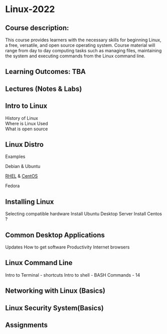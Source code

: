 # Linux-2022 
## Course description: 
This course provides learners with the necessary skills for beginning Linux, a free, versatile, and open source operating system. Course material will range from day to day computing  tasks such as managing files, maintaining the system and executing commands from the Linux command line. 
## Learning Outcomes: TBA 
## Lectures (Notes & Labs) 
  ## Intro to Linux 
History of Linux<br>
Where is Linux Used<br>
What is open source 
  ## Linux Distro 
Examples 

Debian  & Ubuntu 

[RHEL](https://www.redhat.com/en/technologies/linux-platforms/enterprise-linux) & [CentOS](https://www.centos.org/) 

Fedora

  ## Installing Linux 
Selecting compatible hardware
Install Ubuntu 
Desktop 
Server 
Install Centos ?
  ## Common Desktop Applications
Updates 
How to get software 
Productivity 
Internet browsers 
  ## Linux Command Line 
Intro to Terminal - shortcuts 
Intro to shell - BASH 
Commands - 14 

  ## Networking with Linux (Basics)
  ## Linux Security System(Basics) 
## Assignments

